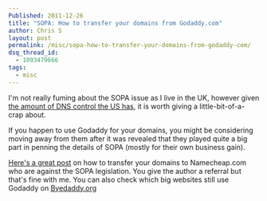 ```yaml
---
Published: 2011-12-26
title: "SOPA: How to transfer your domains from Godaddy.com"
author: Chris S
layout: post
permalink: /misc/sopa-how-to-transfer-your-domains-from-godaddy-com/
dsq_thread_id:
  - 1093479666
tags:
  - misc
---
```

I'm not really fuming about the SOPA issue as I live in the UK, however given [the amount of DNS control the US has][1], it is worth giving a little-bit-of-a-crap about.

If you happen to use Godaddy for your domains, you might be considering moving away from them after it was revealed that they played quite a big part in penning the details of SOPA (mostly for their own business gain).

<!--more-->

[Here's a great post][2] on how to transfer your domains to Namecheap.com who are against the SOPA legislation. You give the author a referral but that's fine with me. You can also check which big websites still use Godaddy on [Byedaddy.org][3]

 [1]: http://en.wikipedia.org/wiki/DNS_root_zone
 [2]: http://blog.jeffepstein.me/post/14629857835/a-step-by-step-guide-to-transfer-domains-out-of-godaddy
 [3]: http://byedaddy.org/